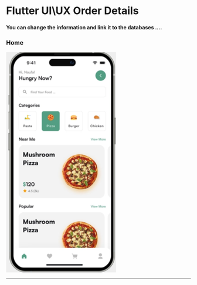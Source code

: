  <h1> Flutter UI\UX Order Details</h1>  
 
 
 
 
 
<h4> You can change the information and link it to the databases ....</h4>






<h3>Home</h3> 






<img src="https://github.com/abenkoula71/Day2_Home_Food_Flutter/blob/main/Screenshot%202023-03-23%20232015.png" width="300" /> 





<hr>





